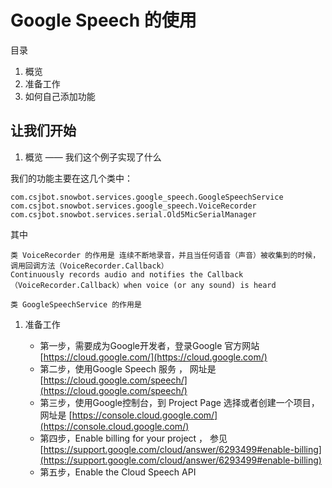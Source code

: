 # Google Speech 的使用 #
目录

1. 概览
2. 准备工作
3. 如何自己添加功能

## 让我们开始 ##
1. 概览 —— 我们这个例子实现了什么

我们的功能主要在这几个类中：

    com.csjbot.snowbot.services.google_speech.GoogleSpeechService    
	com.csjbot.snowbot.services.google_speech.VoiceRecorder
	com.csjbot.snowbot.services.serial.Old5MicSerialManager

其中

	类 VoiceRecorder 的作用是 连续不断地录音，并且当任何语音（声音）被收集到的时候，调用回调方法（VoiceRecorder.Callback）
 	Continuously records audio and notifies the Callback （VoiceRecorder.Callback）when voice (or any sound) is heard

	类 GoogleSpeechService 的作用是

	


1. 准备工作

	- 第一步，需要成为Google开发者，登录Google 官方网站 [https://cloud.google.com/](https://cloud.google.com/)
	- 第二步，使用Google Speech 服务 ， 网址是 [https://cloud.google.com/speech/](https://cloud.google.com/speech/)
	- 第三步，使用Google控制台，到 Project Page 选择或者创建一个项目，网址是 [https://console.cloud.google.com/](https://console.cloud.google.com/)
	- 第四步，Enable billing for your project ， 参见 [https://support.google.com/cloud/answer/6293499#enable-billing](https://support.google.com/cloud/answer/6293499#enable-billing)
	- 第五步，Enable the Cloud Speech API